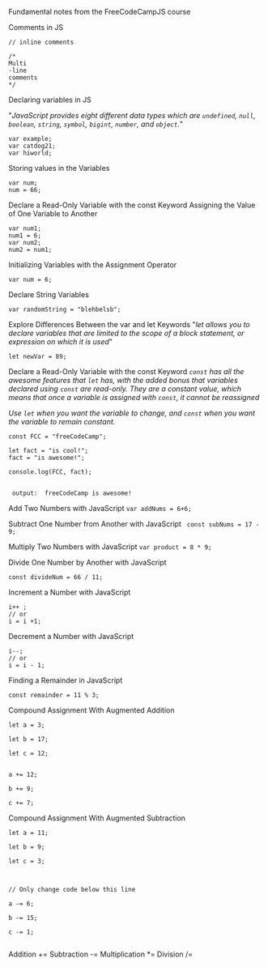Fundamental notes from the FreeCodeCampJS course

Comments in JS

```
// inline comments

/*
Multi
-line
comments
*/
```

Declaring variables in JS

"_JavaScript provides eight different data types which are `undefined`, `null`, `boolean`, `string`, `symbol`, `bigint`, `number`, and `object`._"


```
var example;
var catdog21;
var hiworld;
```

Storing values in the Variables 

```
var num;
num = 66;

```

Declare a Read-Only Variable with the const Keyword
Assigning the Value of One Variable to Another

```
var num1;
num1 = 6;
var num2;
num2 = num1;

```

Initializing Variables with the Assignment Operator
```
var num = 6;
```

Declare String Variables
```
var randomString = "blehbelsb";
```

Explore Differences Between the var and let Keywords
"_let allows you to declare variables that are limited to the scope of a block statement, or expression on which it is used_"

```
let newVar = 89;
```

Declare a Read-Only Variable with the const Keyword
_`const` has all the awesome features that `let` has, with the added bonus that variables declared using `const` are read-only. They are a constant value, which means that once a variable is assigned with `const`, it cannot be reassigned_

_Use `let` when you want the variable to change, and `const` when you want the variable to remain constant._

```
const FCC = "freeCodeCamp"; 

let fact = "is cool!"; 
fact = "is awesome!";

console.log(FCC, fact); 


```

``` output:  freeCodeCamp is awesome!```

Add Two Numbers with JavaScript
``` var addNums = 6+6; ```

Subtract One Number from Another with JavaScript
``` const subNums = 17 - 9;```

Multiply Two Numbers with JavaScript
``` var product = 8 * 9; ```

Divide One Number by Another with JavaScript

``` const divideNum = 66 / 11;  ```

Increment a Number with JavaScript
``` 
i++ ;
// or 
i = i +1;
```

Decrement a Number with JavaScript
```
i--;
// or 
i = i - 1;
```

Finding a Remainder in JavaScript
```
const remainder = 11 % 3;
```

Compound Assignment With Augmented Addition
```
let a = 3;

let b = 17;

let c = 12;

  
a += 12;

b += 9;

c += 7;
```

Compound Assignment With Augmented Subtraction
```
let a = 11;

let b = 9;

let c = 3;

  

// Only change code below this line

a -= 6;

b -= 15;

c -= 1;


```
Addition +=
Subtraction -=
Multiplication *=
Division /=